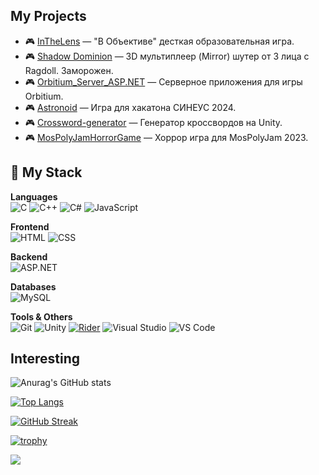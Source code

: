 ## My Projects
- 🎮 [InTheLens](https://bearer.itch.io/inthelens) — "В Объективе" десткая образовательная игра.
- 🎮 [Shadow Dominion](https://github.com/KirillPolytech/Shadow_Dominion) — 3D мультиплеер (Mirror) шутер от 3 лица с Ragdoll. Заморожен.
- 🎮 [Orbitium_Server_ASP.NET](https://github.com/KirillPolytech/Orbitium_Server_ASP.NET) — Серверное приложения для игры Orbitium.
- 🎮 [Astronoid](https://github.com/KirillPolytech/Astronoid) — Игра для хакатона СИНЕУС 2024.
- 🎮 [Crossword-generator](https://github.com/KirillPolytech/Crossword-generator) — Генератор кроссвордов на Unity.
- 🎮 [MosPolyJamHorrorGame](https://github.com/KirillPolytech/MosPolyJamHorrorGame) — Хоррор игра для MosPolyJam 2023.


## 🧠 My Stack
**Languages**  
![C](https://img.shields.io/badge/C-A8B9CC?style=for-the-badge&logo=c&logoColor=white)
![C++](https://img.shields.io/badge/C++-00599C?style=for-the-badge&logo=cplusplus&logoColor=white)
![C#](https://img.shields.io/badge/C%23-239120?style=for-the-badge&logo=csharp&logoColor=white)
![JavaScript](https://img.shields.io/badge/JavaScript-F7DF1E?style=for-the-badge&logo=javascript&logoColor=black)

**Frontend**  
![HTML](https://img.shields.io/badge/HTML5-E34F26?style=for-the-badge&logo=html5&logoColor=white)
![CSS](https://img.shields.io/badge/CSS3-1572B6?style=for-the-badge&logo=css3&logoColor=white)

**Backend**  
![ASP.NET](https://img.shields.io/badge/ASP.NET-512BD4?style=for-the-badge&logo=dotnet&logoColor=white)

**Databases**  
![MySQL](https://img.shields.io/badge/MySQL-4479A1?style=for-the-badge&logo=mysql&logoColor=white)

**Tools & Others**  
![Git](https://img.shields.io/badge/Git-F05032?style=for-the-badge&logo=git&logoColor=white)
![Unity](https://img.shields.io/badge/Unity-000000?style=for-the-badge&logo=unity&logoColor=white)
[![Rider](https://img.shields.io/badge/Rider-000000?style=for-the-badge&logo=rider&logoColor=white)](https://www.jetbrains.com/rider/)
![Visual Studio](https://img.shields.io/badge/Visual%20Studio-5C2D91?style=for-the-badge&logo=visualstudio&logoColor=white)
![VS Code](https://img.shields.io/badge/VS%20Code-007ACC?style=for-the-badge&logo=visualstudiocode&logoColor=white)

## Interesting
![Anurag's GitHub stats](https://github-readme-stats.vercel.app/api?username=KirillPolytech&show_icons=true&theme=radical)

[![Top Langs](https://github-readme-stats.vercel.app/api/top-langs/?username=KirillPolytech&layout=compact)](https://github.com/anuraghazra/github-readme-stats)

[![GitHub Streak](https://github-readme-streak-stats.herokuapp.com/?user=KirillPolytech&theme=dark)](https://git.io/streak-stats)

[![trophy](https://github-profile-trophy.vercel.app/?username=KirillPolytech&theme=onedark)](https://github.com/ryo-ma/github-profile-trophy)

![](https://komarev.com/ghpvc/?username=KirillPolytech&color=green)
